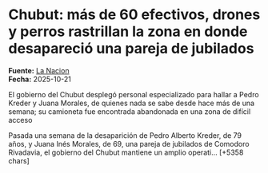 # Chubut: más de 60 efectivos, drones y perros rastrillan la zona en donde desapareció una pareja de jubilados

**Fuente:** [La Nacion](https://www.lanacion.com.ar/seguridad/chubut-mas-de-60-efectivos-drones-y-perros-rastrillan-la-zona-en-donde-desaparecio-una-pareja-de-nid21102025/)  
**Fecha:** 2025-10-21

El gobierno del Chubut desplegó personal especializado para hallar a Pedro Kreder y Juana Morales, de quienes nada se sabe desde hace más de una semana; su camioneta fue encontrada abandonada en una zona de difícil acceso

Pasada una semana de la desaparición de Pedro Alberto Kreder, de 79 años, y Juana Inés Morales, de 69, una pareja de jubilados de Comodoro Rivadavia, el gobierno del Chubut mantiene un amplio operati… [+5358 chars]
